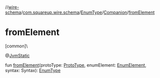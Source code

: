 //[wire-schema](../../../../index.md)/[com.squareup.wire.schema](../../index.md)/[EnumType](../index.md)/[Companion](index.md)/[fromElement](from-element.md)

# fromElement

[common]\

@[JvmStatic](https://kotlinlang.org/api/latest/jvm/stdlib/kotlin.jvm/-jvm-static/index.html)

fun [fromElement](from-element.md)(protoType: [ProtoType](../../-proto-type/index.md), enumElement: [EnumElement](../../../com.squareup.wire.schema.internal.parser/-enum-element/index.md), syntax: Syntax): [EnumType](../index.md)
